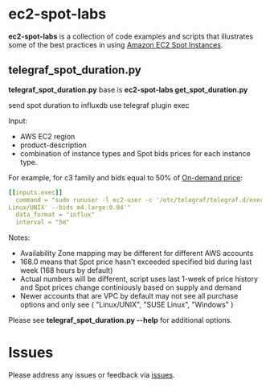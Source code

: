 ec2-spot-labs
=============

**ec2-spot-labs** is a collection of code examples and scripts that illustrates some of the best practices in using [Amazon EC2 Spot Instances](https://aws.amazon.com/ec2/purchasing-options/spot-instances/).



telegraf_spot_duration.py
--------------------
**telegraf_spot_duration.py** base is **ec2-spot-labs get_spot_duration.py** 

send spot duration to influxdb use telegraf plugin exec
 
Input: 
* AWS EC2 region
* product-description
* combination of instance types and Spot bids prices for each instance type.

For example, for c3 family and bids equal to 50% of [On-demand price](https://aws.amazon.com/ec2/pricing/):

```yml
[[inputs.exec]]
  command = "sudo runuser -l ec2-user -c '/etc/telegraf/telegraf.d/exec/spot-instance/telegraf_spot_duration.py --region us-west-2 --product-description '
Linux/UNIX' --bids m4.large:0.04'"
  data_format = "influx"
  interval = "5m"
```

Notes:

* Availability Zone mapping may be different for different AWS accounts
* 168.0 means that Spot price hasn't exceeded specified bid during last week (168 hours by default) 
* Actual numbers will be different, script uses last 1-week of price history and Spot prices change continiously based on supply and demand
* Newer accounts that are VPC by default  may not see all purchase options and only see ( "Linux/UNIX", "SUSE Linux", "Windows" )

Please see **telegraf_spot_duration.py --help** for additional options.

Issues
======

Please address any issues or feedback via [issues](https://github.com//ec2-spot-labs/issues).
